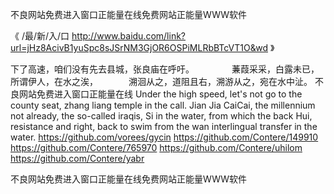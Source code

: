 
不良网站免费进入窗口正能量在线免费网站正能量WWW软件




《 /最/新/入/口  http://www.baidu.com/link?url=jHz8AcivB1yuSpc8sJSrNM3GjOR6OSPiMLRbBTcVT1O&wd 》




下了高速，咱们没有先去县城，张良庙在呼吁。
　　　　蒹葭采采，白露未已，所谓伊人，在水之涘，　　　　溯洄从之，道阻且右，溯游从之，宛在水中沚。
不良网站免费进入窗口正能量在线
Under the high speed, let's not go to the county seat, zhang liang temple in the call.
Jian Jia CaiCai, the millennium not already, the so-called iraqis, Si in the water, from which the back Hui, resistance and right, back to swim from the wan interlingual transfer in the water.
https://github.com/vorees/gycin
https://github.com/Contere/149910
https://github.com/Contere/765970
https://github.com/Contere/uhilom
https://github.com/Contere/yabr





不良网站免费进入窗口正能量在线免费网站正能量WWW软件
